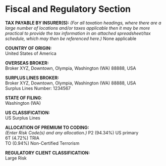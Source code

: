 # Fiscal and Regulatory Section

**TAX PAYABLE BY INSURER(S):**
_(For all taxation headings, where there are a large number of locations and/or taxes applicable then it may be more practical to provide the tax information in an attached spreadsheet/tax schedule, which may then be referenced here.)_
None applicable

**COUNTRY OF ORIGIN:**  
United States of America

**OVERSEAS BROKER:**  
Broker XYZ, Downtown, Olympia, Washington (WA) 88888, USA

**SURPLUS LINES BROKER:**  
Broker XYZ, Downtown, Olympia, Washington (WA) 88888, USA  
Surplus Lines Number: 1234567  

**STATE OF FILING**:  
Washington (WA)

**US CLASSIFICATION:**  
US Surplus Lines

**ALLOCATION OF PREMIUM TO CODING:**  
_(Enter Risk Code(s) and any allocation.)_
P2 (94.34%) US primary    
6T (4.72%) TRIA  
TO (0.94%) Non-Certified Terrorism  

**REGULATORY CLIENT CLASSIFICATION:**  
Large Risk  



